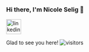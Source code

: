 ### Hi there, I'm Nicole Selig 👋
[<img src='https://cdn.jsdelivr.net/npm/simple-icons@3.0.1/icons/linkedin.svg' alt='linkedin' height='40'>](https://www.linkedin.com/in/NicoleSelig/) 

Glad to see you here! ![visitors](https://visitor-badge.glitch.me/badge?page_id=page.id)

